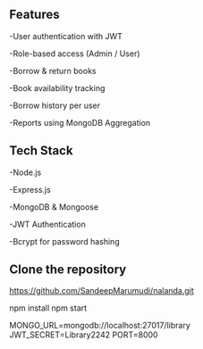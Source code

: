 ## Features
-User authentication with JWT

-Role-based access (Admin / User)

-Borrow & return books

-Book availability tracking

-Borrow history per user

-Reports using MongoDB Aggregation


## Tech Stack
-Node.js

-Express.js

-MongoDB & Mongoose

-JWT Authentication

-Bcrypt for password hashing


## Clone the repository
https://github.com/SandeepMarumudi/nalanda.git

npm install
npm start

MONGO_URL=mongodb://localhost:27017/library
JWT_SECRET=Library2242
PORT=8000

